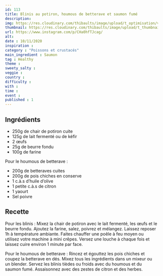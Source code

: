 ```yaml
---
id: 113
title: Blinis au potiron, houmous de betterave et saumon fumé
description: 
img: https://res.cloudinary.com/thibaults/image/upload/t_optimisation/v1605387392/Recipes/20201110_blinis_potiron.jpg
thumbnail: https://res.cloudinary.com/thibaults/image/upload/t_thumbnail_josie/v1605387392/Recipes/20201110_blinis_potiron.jpg
url: https://www.instagram.com/p/CHa0hfTJcag/
alt: 
date : 10/11/2020
inspiration : 
category : "Poissons et crustacés"
main_ingredient : Saumon
tag : Healthy
theme : 
sweety_salty : 
veggie : 
country :
difficulty :
with : 
time : 
event :
published : 1
---
```


## Ingrédients
 - 250g de chair de potiron cuite
 - 125g de lait fermenté ou de kéfir
 - 2 œufs
 - 25g de beurre fondu
 - 100g de farine

Pour le houmous de betterave :
 - 200g de betteraves cuites
 - 200g de pois chiches en conserve
 - 1 c.à.s d’huile d’olive
 - 1 petite c.à.s de citron
 - 1 yaourt
 - Sel poivre

## Recette
Pour les blinis : Mixez la chair de potiron avec le lait fermenté, les œufs et le beurre fondu. Ajoutez la farine, salez, poivrez et mélangez. Laissez reposer 1h à température ambiante. Faites chauffer une poêle à feu moyen ou utilisez votre machine à mini crêpes. Versez une louche à chaque fois et laissez cuire environ 1 minute par face.

Pour le houmous de betterave : Rincez et égouttez les pois chiches et coupez la betterave en dés. Mixez tous les ingrédients dans un mixeur ou un blender. Servez les blinis tièdes ou froids avec du houmous et du saumon fumé. Assaisonnez avec des zestes de citron et des herbes.